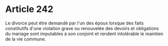# Article 242

Le divorce peut être demandé par l'un des époux lorsque des faits constitutifs d'une violation grave ou renouvelée des devoirs et obligations du mariage sont imputables à son conjoint et rendent intolérable le maintien de la vie commune.
